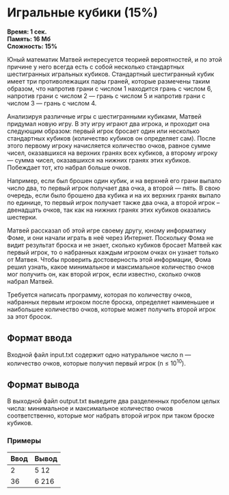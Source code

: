 <h1 class="title">Игральные кубики (15%)</h1>
<p><b>Время: 1 сек.<br>Память: 16 Мб<br>Сложность: 15%</b></p>
<p>Юный математик Матвей интересуется теорией вероятностей, и по этой причине у него всегда есть с собой несколько стандартных шестигранных игральных кубиков. Стандартный шестигранный кубик имеет три противолежащих пары граней, которые размечены таким образом, что напротив грани с числом 1 находится грань с числом 6, напротив грани с числом 2 — грань с числом 5 и напротив грани с числом 3 — грань с числом 4.</p>
<p>Анализируя различные игры с шестигранными кубиками, Матвей придумал новую игру. В эту игру играют два игрока, и проходит она следующим образом: первый игрок бросает один или несколько стандартных кубиков (количество кубиков он определяет сам). После этого первому игроку начисляется количество очков, равное сумме чисел, оказавшихся на верхних гранях всех кубиков, а второму игроку — сумма чисел, оказавшихся на нижних гранях этих кубиков. Побеждает тот, кто набрал больше очков.</p>
<p>Например, если был брошен один кубик, и на верхней его грани выпало число два, то первый игрок получает два очка, а второй — пять. В свою очередь, если было брошено два кубика и на их верхних гранях выпало по единице, то первый игрок получает также два очка, а второй игрок – двенадцать очков, так как на нижних гранях этих кубиков оказались шестерки.</p>
<p>Матвей рассказал об этой игре своему другу, юному информатику Фоме, и они начали играть в неё через Интернет. Поскольку Фома не видит результат броска и не знает, сколько кубиков бросает Матвей как первый игрок, то о набранных каждым игроком очках он узнает только от Матвея. Чтобы проверить достоверность этой информации, Фома решил узнать, какое минимальное и максимальное количество очков мог получить он, как второй игрок, если известно, сколько очков набрал Матвей.</p>
<p>Требуется написать программу, которая по количеству очков, набранных первым игроком после броска, определяет наименьшее и наибольшее количество очков, которые может получить второй игрок за этот бросок.</p>
<h2>Формат ввода</h2>
<p>Входной файл input.txt содержит одно натуральное число n — количество очков, которые получил первый игрок (n ≤ 10<sup>10</sup>).</p>
<h2>Формат вывода</h2>
<p>В выходной файл output.txt выведите два разделенных пробелом целых числа: минимальное и максимальное количество очков соответственно, которые мог набрать второй игрок при таком броске кубиков.</p>
<h3>Примеры</h3>
<table class="sample-tests">
  <thead>
     <tr>
        <th>Ввод</th>
        <th>Вывод</th>
     </tr>
  </thead>
  <tbody>
     <tr>
        <td>2</td>
        <td>5 12</td>
     </tr>
     <tr>
         <td>36</td>
         <td>6 216</td>
      </tr>
  </tbody>
</table>
